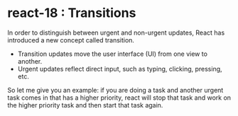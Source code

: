 # react-18 : Transitions

In order to distinguish between urgent and non-urgent updates, React has introduced a new concept called transition.

+ Transition updates move the user interface (UI) from one view to another.
+ Urgent updates reflect direct input, such as typing, clicking, pressing, etc.

So let me give you an example: if you are doing a task and another urgent task comes in that has a higher priority, react will stop that task and work on the higher priority task and then start that task again.
